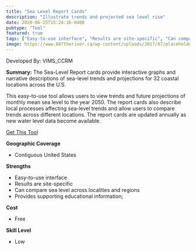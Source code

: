 ```yaml
---
title: "Sea Level Report Cards"
description: "Illustrate trends and projected sea level rise"
date: 2020-06-25T15:24:16-0400
pubtype: "Tool"
featured: true
tags: ["Easy-to-use interface", "Results are site-specific", "Can compare sea level across localities and regions", "Provides supporting educational information;"]
image: https://www.887theriver.ca/wp-content/uploads/2017/07/placeholder.jpg
---
```

Developed By: VIMS_CCRM

**Summary:** The Sea-Level Report cards provide interactive graphs and narrative descriptions of sea-level trends and projections for 32 coastal locations across the U.S.

This easy-to-use tool allows users to view trends and future projections of monthly mean sea level to the year 2050. The report cards also describe local processes affecting sea-level trends and allow users to compare trends across different locations. The report cards are updated annually as new water level data become available.


<a href="https://www.vims.edu/research/products/slrc/" target="_blank">Get This Tool</a>

__**Geographic Coverage**__
- Contiguous United States

__**Strengths**__
-  Easy-to-use interface
-   Results are site-specific
-   Can compare sea level across localities and regions
-   Provides supporting educational information;

__**Cost**__
- Free

__**Skill Level**__
- Low
